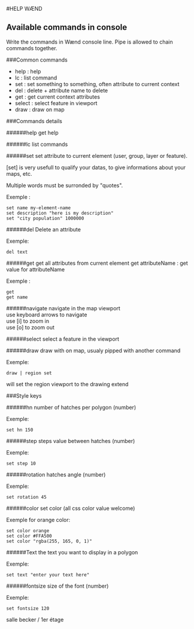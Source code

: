 #HELP WÆND


## Available commands in console

Write the commands in Wænd console line.
Pipe is allowed to chain commands together.


###Common commands

- help : help
- lc : list command
- set : set something to something, often attribute to current context
- del : delete + attribute name to delete
- get : get current context attributes
- select : select feature in viewport
- draw : draw on map


###Commands details

######help 
get help

######lc
list commands  

######set
set attribute to current element (user, group, layer or feature). 
 
[set] is very usefull to qualify your datas, to give informations about your maps, etc.
 
Multiple words must be surronded by "quotes".

Exemple : 
	
	set name my-element-name
	set description "here is my description"
	set "city population" 1000000

######del
Delete an attribute

Exemple:

	del text

######get
get all attributes from current element 
get attributeName : get value for attributeName

Exemple : 
	
	get 
	get name


######navigate
navigate in the map viewport  
use keyboard arrows to navigate  
use [i] to zoom in  
use [o] to zoom out

######select
select a feature in the viewport

######draw
draw with on map, usualy pipped with another command  

Exemple:

	draw | region set

will set the region viewport to the drawing extend


###Style keys

######hn
number of hatches per polygon (number)

Exemple:

	set hn 150

######step
steps value between hatches (number)

Exemple:

	set step 10

######rotation
hatches angle (number)

Exemple:

	set rotation 45

######color
set color (all css color value welcome)

Exemple for orange color:

	set color orange
	set color #FFA500
	set color "rgba(255, 165, 0, 1)"

######Text
the text you want to display in a polygon 

Exemple:

	set text "enter your text here"

######fontsize
size of the font (number)

Exemple:

	set fontsize 120



salle becker / 1er étage

